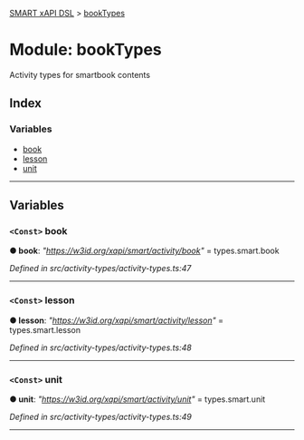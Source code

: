 [SMART xAPI DSL](../README.md) > [bookTypes](../modules/booktypes.md)

# Module: bookTypes

Activity types for smartbook contents

## Index

### Variables

* [book](booktypes.md#book)
* [lesson](booktypes.md#lesson)
* [unit](booktypes.md#unit)

---

## Variables

<a id="book"></a>

### `<Const>` book

**● book**: *"https://w3id.org/xapi/smart/activity/book"* =  types.smart.book

*Defined in src/activity-types/activity-types.ts:47*

___
<a id="lesson"></a>

### `<Const>` lesson

**● lesson**: *"https://w3id.org/xapi/smart/activity/lesson"* =  types.smart.lesson

*Defined in src/activity-types/activity-types.ts:48*

___
<a id="unit"></a>

### `<Const>` unit

**● unit**: *"https://w3id.org/xapi/smart/activity/unit"* =  types.smart.unit

*Defined in src/activity-types/activity-types.ts:49*

___

